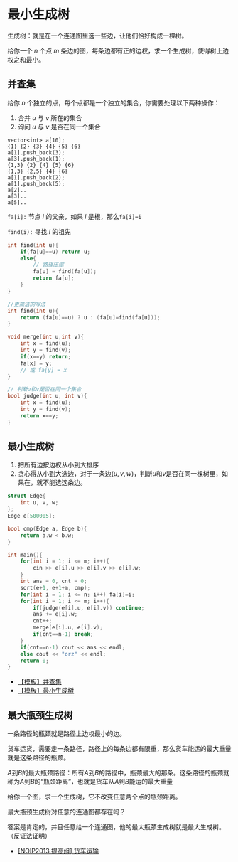 # 最小生成树

生成树：就是在一个连通图里选一些边，让他们恰好构成一棵树。

给你一个 $n$ 个点 $m$ 条边的图，每条边都有正的边权，求一个生成树，使得树上边权之和最小。

## 并查集

给你 $n$ 个独立的点，每个点都是一个独立的集合，你需要处理以下两种操作：

1. 合并 $u$ 与 $v$ 所在的集合
2. 询问 $u$ 与 $v$ 是否在同一个集合

```
vector<int> a[10];
{1} {2} {3} {4} {5} {6}
a[1].push_back(3);
a[3].push_back(1);
{1,3} {2} {4} {5} {6}
{1,3} {2,5} {4} {6}
a[1].push_back(2);
a[1].push_back(5);
a[2]..
a[3]..
a[5]..
```

`fa[i]:` 节点 $i$ 的父亲，如果 $i$ 是根，那么`fa[i]=i`

`find(i):` 寻找 $i$ 的祖先

```cpp
int find(int u){
    if(fa[u]==u) return u;
    else{
        // 路径压缩
        fa[u] = find(fa[u]);
        return fa[u];
    }
}

//更简洁的写法
int find(int u){
    return (fa[u]==u) ? u : (fa[u]=find(fa[u]));
}

void merge(int u,int v){
    int x = find(u);
    int y = find(v);
    if(x==y) return;
    fa[x] = y;
    // 或 fa[y] = x
}

// 判断u和v是否在同一个集合
bool judge(int u, int v){
    int x = find(u);
    int y = find(v);
    return x==y;
}
```

## 最小生成树

1. 把所有边按边权从小到大排序
2. 贪心得从小到大选边，对于一条边$(u,v,w)$，判断$u$和$v$是否在同一棵树里，如果在，就不能选这条边。

```cpp
struct Edge{
    int u, v, w;
};
Edge e[500005];

bool cmp(Edge a, Edge b){
    return a.w < b.w;
}

int main(){
    for(int i = 1; i <= m; i++){
        cin >> e[i].u >> e[i].v >> e[i].w;
    }
    int ans = 0, cnt = 0;
    sort(e+1, e+1+m, cmp);
    for(int i = 1; i <= n; i++) fa[i]=i;
    for(int i = 1; i <= m; i++){
        if(judge(e[i].u, e[i].v)) continue;
        ans += e[i].w;
        cnt++;
        merge(e[i].u, e[i].v);
        if(cnt==n-1) break;
    }
    if(cnt==n-1) cout << ans << endl;
    else cout << "orz" << endl;
    return 0;
}
```

- [【模板】并查集](https://www.luogu.com.cn/problem/P3367)
- [【模板】最小生成树](https://www.luogu.com.cn/problem/P3366)

## 最大瓶颈生成树

一条路径的瓶颈就是路径上边权最小的边。

货车运货，需要走一条路径，路径上的每条边都有限重，那么货车能运的最大重量就是这条路径的瓶颈。

$A$到$B$的最大瓶颈路径：所有$A$到$B$的路径中，瓶颈最大的那条。这条路径的瓶颈就称为$A$到$B$的“瓶颈距离”，也就是货车从$A$到$B$能运的最大重量

给你一个图，求一个生成树，它不改变任意两个点的瓶颈距离。

最大瓶颈生成树对任意的连通图都存在吗？

答案是肯定的，并且任意给一个连通图，他的最大瓶颈生成树就是最大生成树。（反证法证明）

- [[NOIP2013 提高组] 货车运输](https://www.luogu.com.cn/problem/P1967)